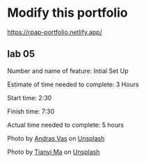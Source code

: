 # Modify this portfolio

https://rpap-portfolio.netlify.app/

## lab 05 ##
Number and name of feature:
Intial Set Up

Estimate of time needed to complete: 3 Hours

Start time: 2:30

Finish time: 7:30

Actual time needed to complete: 5 hours


Photo by <a href="https://unsplash.com/@wasdrew?utm_source=unsplash&utm_medium=referral&utm_content=creditCopyText">Andras Vas</a> on <a href="https://unsplash.com/s/photos/computer?utm_source=unsplash&utm_medium=referral&utm_content=creditCopyText">Unsplash</a>
  
  Photo by <a href="https://unsplash.com/@tma?utm_source=unsplash&utm_medium=referral&utm_content=creditCopyText">Tianyi Ma</a> on <a href="https://unsplash.com/s/photos/computer?utm_source=unsplash&utm_medium=referral&utm_content=creditCopyText">Unsplash</a>
  
